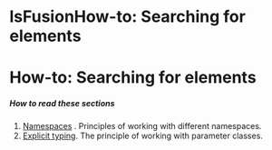 # lsFusionHow-to: Searching for elements

# How-to: Searching for elements

##### How to read these sections

1.  [Namespaces](How-to_Namespaces.md) . Principles of working with different namespaces.
2.  [Explicit typing](How-to_Explicit_typing.md). The principle of working with parameter classes.

